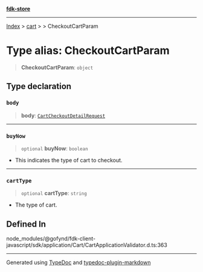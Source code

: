 [**fdk-store**](../../../README.md)
***

[Index](../../../API.md) > [cart](../../README.md) > [<internal>](../README.md) > CheckoutCartParam

# Type alias: CheckoutCartParam

> **CheckoutCartParam**: `object`

## Type declaration

### `body`

> **body**: [`CartCheckoutDetailRequest`](type-alias.CartCheckoutDetailRequest.md)

***

### `buyNow`

> `optional` **buyNow**: `boolean`

- This indicates the type of cart to checkout.

***

### `cartType`

> `optional` **cartType**: `string`

- The type of cart.

## Defined In

node\_modules/@gofynd/fdk-client-javascript/sdk/application/Cart/CartApplicationValidator.d.ts:363

***
Generated using [TypeDoc](https://typedoc.org/) and [typedoc-plugin-markdown](https://www.npmjs.com/package/typedoc-plugin-markdown)
